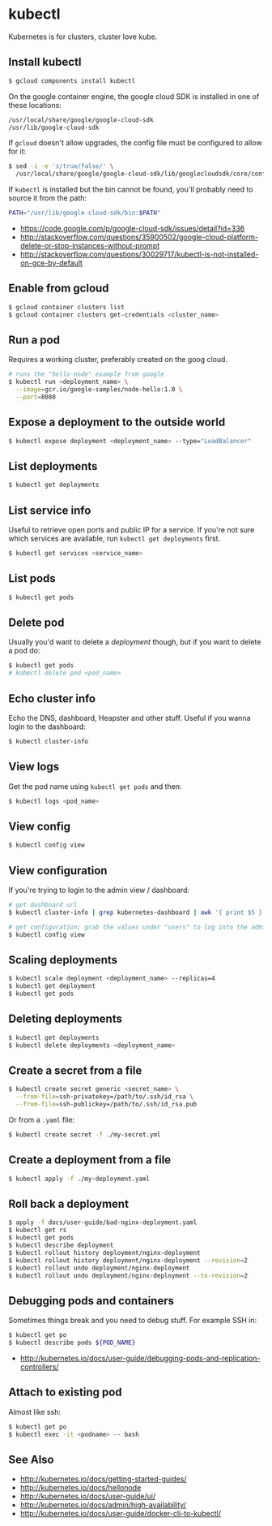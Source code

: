 # kubectl
Kubernetes is for clusters, cluster love kube.

## Install kubectl
```sh
$ gcloud components install kubectl
```
On the google container engine, the google cloud SDK is installed in one of
these locations:
```txt
/usr/local/share/google/google-cloud-sdk
/usr/lib/google-cloud-sdk
```

If `gcloud` doesn't allow upgrades, the config file must be configured to allow
for it:
```sh
$ sed -i -e 's/true/false/' \
  /usr/local/share/google/google-cloud-sdk/lib/googlecloudsdk/core/config.json
```

If `kubectl` is installed but the bin cannot be found, you'll probably need to
source it from the path:
```sh
PATH="/usr/lib/google-cloud-sdk/bin:$PATH"
```
- https://code.google.com/p/google-cloud-sdk/issues/detail?id=336
- http://stackoverflow.com/questions/35900502/google-cloud-platform-delete-or-stop-instances-without-prompt
- http://stackoverflow.com/questions/30029717/kubectl-is-not-installed-on-gce-by-default

## Enable from gcloud
```sh
$ gcloud container clusters list
$ gcloud container clusters get-credentials <cluster_name>
```

## Run a pod
Requires a working cluster, preferably created on the goog cloud.
```sh
# runs the "hello-node" example from google
$ kubectl run <deployment_name> \
  --image=gcr.io/google-samples/node-hello:1.0 \
  --port=8080
```

## Expose a deployment to the outside world
```sh
$ kubectl expose deployment <deployment_name> --type="LoadBalancer"
```

## List deployments
```sh
$ kubectl get deployments
```

## List service info
Useful to retrieve open ports and public IP for a service. If you're not sure
which services are available, run `kubectl get deployments` first.
```sh
$ kubectl get services <service_name>
```

## List pods
```sh
$ kubectl get pods
```

## Delete pod
Usually you'd want to delete a _deployment_ though, but if you want to delete a
pod do:
```sh
$ kubectl get pods
# kubectl delete pod <pod_name>
```

## Echo cluster info
Echo the DNS, dashboard, Heapster and other stuff. Useful if you wanna login to
the dashboard:
```sh
$ kubectl cluster-info
```

## View logs
Get the pod name using `kubectl get pods` and then:
```sh
$ kubectl logs <pod_name>
```

## View config
```sh
$ kubectl config view
```

## View configuration
If you're trying to login to the admin view / dashboard:
```sh
# get dashboard url
$ kubectl cluster-info | grep kubernetes-dashboard | awk '{ print $5 }'

# get configuration; grab the values under "users" to log into the admin UI
$ kubectl config view
```

## Scaling deployments
```sh
$ kubectl scale deployment <deployment_name> --replicas=4
$ kubectl get deployment
$ kubectl get pods
```

## Deleting deployments
```sh
$ kubectl get deployments
$ kubectl delete deployments <deployment_name>
```

## Create a secret from a file
```sh
$ kubectl create secret generic <secret_name> \
  --from-file=ssh-privatekey=/path/to/.ssh/id_rsa \
  --from-file=ssh-publickey=/path/to/.ssh/id_rsa.pub
```
Or from a `.yaml` file:
```sh
$ kubectl create secret -f ./my-secret.yml
```

## Create a deployment from a file
```sh
$ kubectl apply -f ./my-deployment.yaml
```

## Roll back a deployment
```sh
$ apply -f docs/user-guide/bad-nginx-deployment.yaml
$ kubectl get rs
$ kubectl get pods
$ kubectl describe deployment
$ kubectl rollout history deployment/nginx-deployment
$ kubectl rollout history deployment/nginx-deployment --revision=2
$ kubectl rollout undo deployment/nginx-deployment
$ kubectl rollout undo deployment/nginx-deployment --to-revision=2
```

## Debugging pods and containers
Sometimes things break and you need to debug stuff. For example SSH in:
```sh
$ kubectl get po
$ kubectl describe pods ${POD_NAME}
```

- http://kubernetes.io/docs/user-guide/debugging-pods-and-replication-controllers/

## Attach to existing pod
Almost like ssh:
```sh
$ kubectl get po
$ kubectl exec -it <podname> -- bash
```

## See Also
- http://kubernetes.io/docs/getting-started-guides/
- http://kubernetes.io/docs/hellonode
- http://kubernetes.io/docs/user-guide/ui/
- http://kubernetes.io/docs/admin/high-availability/
- http://kubernetes.io/docs/user-guide/docker-cli-to-kubectl/
